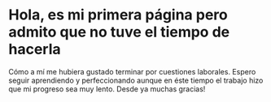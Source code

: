 # Hola, es mi primera página pero admito que no tuve el tiempo de hacerla
  Cómo a mí me hubiera gustado terminar por cuestiones laborales.
  Espero seguir aprendiendo y perfeccionando aunque en éste tiempo el trabajo hizo que
  mi progreso sea muy lento.
Desde ya muchas gracias!
